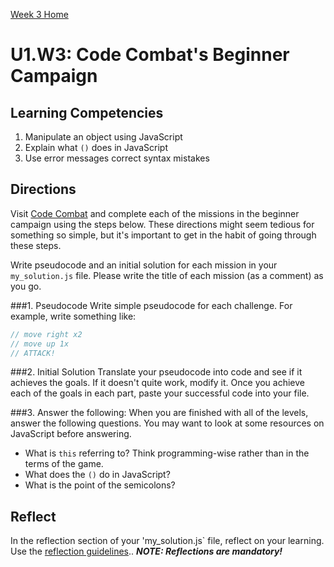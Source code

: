 [Week 3 Home](../)

# U1.W3: Code Combat's Beginner Campaign


## Learning Competencies
1. Manipulate an object using JavaScript
2. Explain what `()` does in JavaScript
3. Use error messages correct syntax mistakes


## Directions
Visit [Code Combat](http://codecombat.com/play) and complete each of the missions in the beginner campaign using the steps below. These directions might seem tedious for something so simple, but it's important to get in the habit of going through these steps.  


Write pseudocode and an initial solution for each mission in your `my_solution.js` file. Please write the title of each mission (as a comment) as you go. 
 
###1. Pseudocode 
Write simple pseudocode for each challenge. For example, write something like:

```javascript
// move right x2
// move up 1x
// ATTACK!
```  

###2. Initial Solution
Translate your pseudocode into code and see if it achieves the goals. If it doesn't quite work, modify it. Once you achieve each of the goals in each part, paste your successful code into your file. 

###3. Answer the following:
When you are finished with all of the levels, answer the following questions. You may want to look at some resources on JavaScript before answering.
  - What is `this` referring to? Think programming-wise rather than in the terms of the game. 
  - What does the `()` do in JavaScript?
  - What is the point of the semicolons?

## Reflect
In the reflection section of your 'my_solution.js` file, reflect on your learning. Use the [reflection guidelines](../reflection_guidelines.md).. ***NOTE: Reflections are mandatory!***





